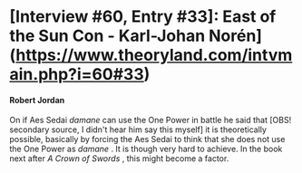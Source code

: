 # [Interview #60, Entry #33]: East of the Sun Con - Karl-Johan Norén](https://www.theoryland.com/intvmain.php?i=60#33)

#### Robert Jordan

On if Aes Sedai
*damane*
can use the One Power in battle he said that [OBS! secondary source, I didn't hear him say this myself] it is theoretically possible, basically by forcing the Aes Sedai to think that she does not use the One Power as
*damane*
. It is though very hard to achieve. In the book next after
*A Crown of Swords*
, this might become a factor.

